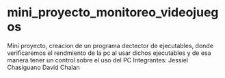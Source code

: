 # mini_proyecto_monitoreo_videojuegos
Mini proyecto, creacion de un programa dectector de ejecutables, donde verificaremos el rendmiento de la pc al usar dichos ejecutables y de esa manera tener un control sobre el uso del PC
Integrantes:
Jessiel Chasiguano
David Chalan

